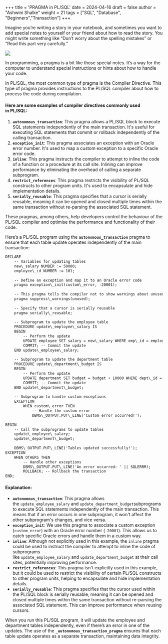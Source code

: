 +++
title = 'PRAGMA in PL/SQL'
date = 2024-04-16
draft = false
author = "Ashwini Shalke"
weight = 21
tags = ["SQL", "Database", "Beginners","Transaction"]
+++



Imagine you’re writing a story in your notebook, and sometimes you want to add special notes to yourself or your friend about how to read the story. You might write something like “Don’t worry about the spelling mistakes” or “Read this part very carefully.”

![](https://cdn-images-1.medium.com/max/1600/1*wgYVIDwLI_-L70ZwbnddyA.png)

In programming, a pragma is a bit like those special notes. It’s a way for the computer to understand special instructions or hints about how to handle your code.

In PL/SQL, the most common type of pragma is the Compiler Directive. This type of pragma provides instructions to the PL/SQL compiler about how to process the code during compilation.

#### **Here are some examples of compiler directives commonly used in PL/SQL:**

1.  **`autonomous_transaction`**: This pragma allows a PL/SQL block to execute SQL statements independently of the main transaction. It's useful for executing SQL statements that commit or rollback independently of the calling transaction.
2.  **`exception_init`**: This pragma associates an exception with an Oracle error number. It's used to map a custom exception to a specific Oracle error code.
3.  **`inline`**: This pragma instructs the compiler to attempt to inline the code of a function or a procedure at its call site. Inlining can improve performance by eliminating the overhead of calling a separate subprogram.
4.  **`restrict_references`**: This pragma restricts the visibility of PL/SQL constructs to other program units. It's used to encapsulate and hide implementation details.
5.  **`serially_reusable`**: This pragma specifies that a cursor is serially reusable, meaning it can be opened and closed multiple times within the same transaction without re-parsing the associated SQL statement.

These pragmas, among others, help developers control the behaviour of the PL/SQL compiler and optimise the performance and functionality of their code.

Here’s a PL/SQL program using the **`autonomous_transaction`** pragma to ensure that each table update operates independently of the main transaction:

```html
DECLARE
    -- Variables for updating tables
    new\_salary NUMBER := 50000;
    employee\_id NUMBER := 101;
    
    -- Define an exception and map it to an Oracle error code
    pragma exception\_init(custom\_error, -20001);
    
    -- This pragma tells the compiler not to show warnings about unused variables
    pragma suppress\_warnings(unused);
    
    -- Specify that a cursor is serially reusable
    pragma serially\_reusable;
    
    -- Subprogram to update the employee table
    PROCEDURE update\_employee\_salary IS
    BEGIN
        -- Perform the update
        UPDATE employee SET salary = new\_salary WHERE emp\_id = employee\_id;
        COMMIT; -- Commit the update
    END update\_employee\_salary;
    
    -- Subprogram to update the department table
    PROCEDURE update\_department\_budget IS
    BEGIN
        -- Perform the update
        UPDATE department SET budget = budget + 10000 WHERE dept\_id = 1;
        COMMIT; -- Commit the update
    END update\_department\_budget;
    
    -- Subprogram to handle custom exceptions
    EXCEPTION
        WHEN custom\_error THEN
            -- Handle the custom error
            DBMS\_OUTPUT.PUT\_LINE('Custom error occurred!');
    
BEGIN
    -- Call the subprograms to update tables
    update\_employee\_salary;
    update\_department\_budget;
    
    DBMS\_OUTPUT.PUT\_LINE('Tables updated successfully!');
EXCEPTION
    WHEN OTHERS THEN
        -- Handle other exceptions
        DBMS\_OUTPUT.PUT\_LINE('An error occurred: ' || SQLERRM);
        ROLLBACK; -- Rollback the transaction
END;
```

#### Explanation:

*   **`autonomous_transaction`**: This pragma allows the `update_employee_salary` and `update_department_budget`subprograms to execute SQL statements independently of the main transaction. This means that if an error occurs in one subprogram, it won't affect the other subprogram's changes, and vice versa.
*   **`exception_init`**: We use this pragma to associate a custom exception (`custom_error`) with an Oracle error number (`-20001`). This allows us to catch specific Oracle errors and handle them in a custom way.
*   **`inline`**: Although not explicitly used in this example, the `inline` pragma could be used to instruct the compiler to attempt to inline the code of subprograms like `update_employee_salary` and `update_department_budget` at their call sites, potentially improving performance.
*   **`restrict_references`**: This pragma isn't explicitly used in this example, but it could be used to restrict the visibility of certain PL/SQL constructs to other program units, helping to encapsulate and hide implementation details.
*   **`serially_reusable`**: This pragma specifies that the cursor used within the PL/SQL block is serially reusable, meaning it can be opened and closed multiple times within the same transaction without re-parsing the associated SQL statement. This can improve performance when reusing cursors.

When you run this PL/SQL program, it will update the employee and department tables independently, even if there’s an error in one of the updates. The use of the **`_autonomous_transaction_pragma`** ensures that each table update operates as a separate transaction, maintaining data integrity.